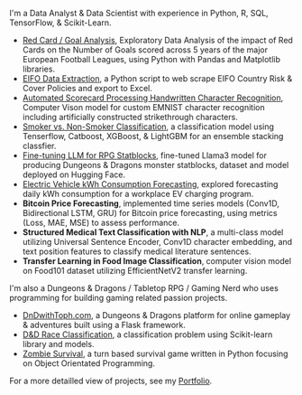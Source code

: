 
I'm a Data Analyst & Data Scientist with experience in Python, R, SQL, TensorFlow, & Scikit-Learn.

- [Red Card / Goal Analysis](https://tophercollins.github.io/red-card-goal-analysis.html), Exploratory Data Analysis of the impact of Red Cards on the Number of Goals scored across 5 years of the major European Football Leagues, using Python with Pandas and Matplotlib libraries.
- [EIFO Data Extraction](https://tophercollins.github.io/eifo-data-extraction.html), a Python script to web scrape EIFO Country Risk & Cover Policies and export to Excel.
- [Automated Scorecard Processing Handwritten Character Recognition](https://tophercollins.github.io/handwritten-character-recognition.html), Computer Vison model for custom EMNIST character recognition including artificially constructed strikethrough characters.
- [Smoker vs. Non-Smoker Classification](https://tophercollins.github.io/smoker-classification.html), a classification model using Tenserflow, Catboost, XGBoost, & LightGBM for an ensemble stacking classfier.
- [Fine-tuning LLM for RPG Statblocks](https://tophercollins.github.io/rpg-statblock-generator.html), fine-tuned Llama3 model for producing Dungeons & Dragons monster statblocks, dataset and model deployed on Hugging Face.
- [Electric Vehicle kWh Consumption Forecasting](https://tophercollins.github.io/ev-kwh-consumption-forecasting.html), explored forecasting daily kWh consumption for a workplace EV charging program.
- **Bitcoin Price Forecasting**, implemented time series models (Conv1D, Bidirectional LSTM, GRU) for Bitcoin price forecasting, using metrics (Loss, MAE, MSE) to assess performance.
- **Structured Medical Text Classification with NLP**, a multi-class model utilizing Universal Sentence Encoder, Conv1D character embedding, and text position features to classify medical literature sentences.
- **Transfer Learning in Food Image Classification**, computer vision model on Food101 dataset utilizing EfficientNetV2 transfer learning.

I'm also a Dungeons & Dragons / Tabletop RPG / Gaming Nerd who uses programming for building gaming related passion projects.

- [DnDwithToph.com](https://dndwithtoph.com/), a Dungeons & Dragons platform for online gameplay & adventures built using a Flask framework.
- [D&D Race Classification](https://tophercollins.github.io/dnd-race-classification.html), a classification problem using Scikit-learn library and models.
- [Zombie Survival](https://tophercollins.github.io/zombie-survival.html), a turn based survival game written in Python focusing on Object Orientated Programming.


For a more detailled view of projects, see my [Portfolio](https://tophercollins.github.io/).
